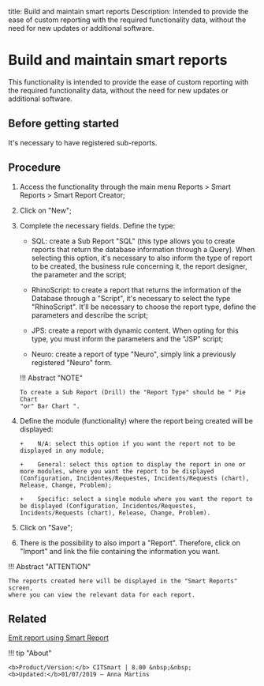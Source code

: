 title: Build and maintain smart reports
Description: Intended to provide the ease of custom reporting with the required functionality data, without the need for new updates or additional software.
# Build and maintain smart reports

This functionality is intended to provide the ease of custom reporting with the
required functionality data, without the need for new updates or additional
software.

Before getting started
--------------------------

It's necessary to have registered sub-reports.

Procedure
-------------

1.  Access the functionality through the main menu Reports \> Smart Reports \>
    Smart Report Creator;

2.  Click on "New";

3.  Complete the necessary fields. Define the type:

       + SQL: create a Sub Report "SQL" (this type allows you to create reports that return the database information through a Query).          When selecting this option, it's necessary to also inform the type of report to be created, the business rule concerning it, the       report designer, the parameter and the script;  

      + RhinoScript: to create a report that returns the information of the Database through a "Script", it's necessary to select the         type "RhinoScript". It'll be necessary to choose the report type, define the parameters and describe the script;  

      + JPS: create a report with dynamic content. When opting for this type, you must inform the parameters and the "JSP" script;  

      + Neuro: create a report of type "Neuro", simply link a previously registered "Neuro" form.  


    !!! Abstract "NOTE"

        To create a Sub Report (Drill) the "Report Type" should be " Pie Chart
        "or" Bar Chart ".  

4. Define the module (functionality) where the report being created will be
    displayed:

       +	N/A: select this option if you want the report not to be displayed in any module;  

       +	General: select this option to display the report in one or more modules, where you want the report to be displayed        (Configuration, Incidentes/Requestes, Incidents/Requests (chart), Release, Change, Problem);  

       +	Specific: select a single module where you want the report to be displayed (Configuration, Incidentes/Requestes,    Incidents/Requests (chart), Release, Change, Problem).  


5.  Click on "Save";

6.  There is the possibility to also import a "Report". Therefore, click on
    "Import" and link the file containing the information you want.

!!! Abstract "ATTENTION"

    The reports created here will be displayed in the "Smart Reports" screen,
    where you can view the relevant data for each report.  

Related
-------

[Emit report using Smart Report](/en-us/citsmart-platform-8/additional-features/reports/create/smart-reports/configuration/create-smart-report.html)




!!! tip "About"

    <b>Product/Version:</b> CITSmart | 8.00 &nbsp;&nbsp;
    <b>Updated:</b>01/07/2019 – Anna Martins
